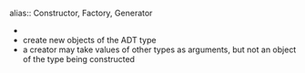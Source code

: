 alias:: Constructor, Factory, Generator

-
- create new objects of the ADT type
- a creator may take values of other types as arguments, but not an object of the type being constructed